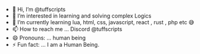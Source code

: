 - 👋 Hi, I’m @tuffscripts
- 👀 I’m interested in learning and solving complex Logics
- 🌱 I’m currently learning lua, html, css, javascript, react , rust , php etc 😅
- 📫 How to reach me ... Discord @tuffscripts 
- 😄 Pronouns: ... human being
- ⚡ Fun fact: ... I am a Human Being.
